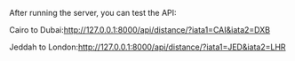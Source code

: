 After running the server, you can test the API:

Cairo to Dubai:http://127.0.0.1:8000/api/distance/?iata1=CAI&iata2=DXB

Jeddah to London:http://127.0.0.1:8000/api/distance/?iata1=JED&iata2=LHR
